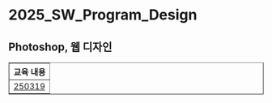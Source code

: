 <h1>2025_SW_Program_Design</h1>
<h2>Photoshop, 웹 디자인</h2>
<table border="1">
    <tr>
        <th>교육 내용</th>
    </tr>
    <tr>
        <td><a href="">250319</a></td>
    </tr>
</table>
